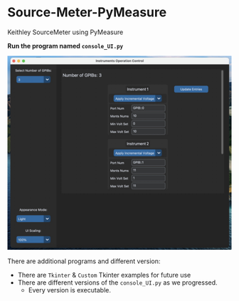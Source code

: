 # Source-Meter-PyMeasure
Keithley SourceMeter using PyMeasure

**Run the program named `console_UI.py`**

[![ui-v1](img/ui-v1.jpg)](https://www.youtube.com/watch?v=Kq4zSf2alCM)

There are additional programs and different version:
- There are `Tkinter` & `Custom` Tkinter examples for future use
- There are different versions of the `console_UI.py` as we progressed. 
  - Every version is executable. 

